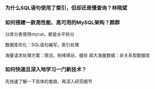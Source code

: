 ### 为什么SQL语句使用了索引，但却还是慢查询？林晓斌

### 如何搭建一款高性能、高可用的MySQL架构？颜群

分库分表使用mycat，都是水平拆分

数据库优化：SQL语句编写，索引处理

海量请求处理方案：限流，削峰填谷，缓存
超大海量数据：非关系型数据库

### 如何快速且深入地学习一门新技术？

先快速了解一下具体的套路，再深入研究细节


